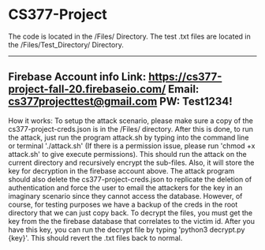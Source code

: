 # CS377-Project

The code is located in the /Files/ Directory.
The test .txt files are located in the /Files/Test_Directory/ Directory.

---------------------------------------------------
Firebase Account info
Link: https://cs377-project-fall-20.firebaseio.com/
Email: cs377projecttest@gmail.com
PW: Test1234!
---------------------------------------------------

How it works:
To setup the attack scenario, please make sure a copy of the cs377-project-creds.json is in the /Files/ directory.  After this is done, to run the attack, just run the program attack.sh by typing into the command line or terminal './attack.sh' (If there is a permission issue, please run 'chmod +x attack.sh' to give execute permissions).  This should run the attack on the current directory and recursively encrypt the sub-files.  Also, it will store the key for decryption in the firebase account above.  The attack program should also delete the cs377-project-creds.json to replicate the deletion of authentication and force the user to email the attackers for the key in an imaginary scenario since they cannot access the database.  However, of course, for testing purposes we have a backup of the creds in the root directory that we can just copy back.  To decrypt the files, you must get the key from the the firebase database that correlates to the victim id.  After you have this key, you can run the decrypt file by typing 'python3 decrypt.py {key}'.  This should revert the .txt files back to normal.  